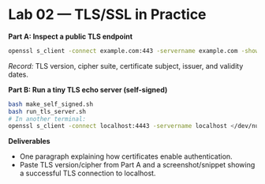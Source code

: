 # Lab 02 — TLS/SSL in Practice

**Part A: Inspect a public TLS endpoint**
```bash
openssl s_client -connect example.com:443 -servername example.com -showcerts </dev/null
```
*Record:* TLS version, cipher suite, certificate subject, issuer, and validity dates.

**Part B: Run a tiny TLS echo server (self-signed)**
```bash
bash make_self_signed.sh
bash run_tls_server.sh
# In another terminal:
openssl s_client -connect localhost:4443 -servername localhost </dev/null
```

**Deliverables**
- One paragraph explaining how certificates enable authentication.
- Paste TLS version/cipher from Part A and a screenshot/snippet showing a successful TLS connection to localhost.

